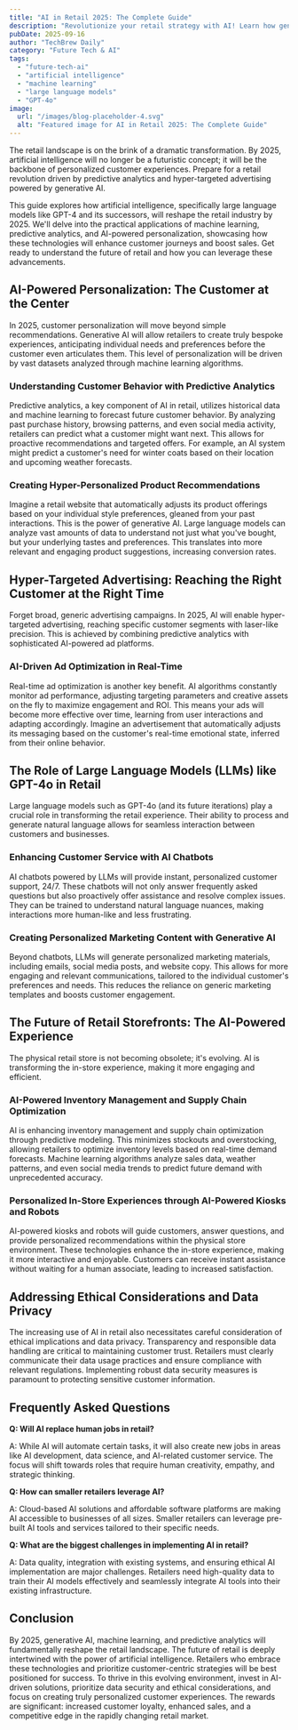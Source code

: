 ```yaml
---
title: "AI in Retail 2025: The Complete Guide"
description: "Revolutionize your retail strategy with AI! Learn how generative AI, machine learning, and predictive analytics create hyper-targeted ads & personalized customer experiences in 2025. Read now!"
pubDate: 2025-09-16
author: "TechBrew Daily"
category: "Future Tech & AI"
tags:
  - "future-tech-ai"
  - "artificial intelligence"
  - "machine learning"
  - "large language models"
  - "GPT-4o"
image:
  url: "/images/blog-placeholder-4.svg"
  alt: "Featured image for AI in Retail 2025: The Complete Guide"
---
```


The retail landscape is on the brink of a dramatic transformation. By 2025, artificial intelligence will no longer be a futuristic concept; it will be the backbone of personalized customer experiences.  Prepare for a retail revolution driven by predictive analytics and hyper-targeted advertising powered by generative AI.


This guide explores how artificial intelligence, specifically large language models like GPT-4 and its successors, will reshape the retail industry by 2025. We'll delve into the practical applications of machine learning, predictive analytics, and AI-powered personalization, showcasing how these technologies will enhance customer journeys and boost sales.  Get ready to understand the future of retail and how you can leverage these advancements.


## AI-Powered Personalization: The Customer at the Center

In 2025, customer personalization will move beyond simple recommendations.  Generative AI will allow retailers to create truly bespoke experiences, anticipating individual needs and preferences before the customer even articulates them. This level of personalization will be driven by vast datasets analyzed through machine learning algorithms.

### Understanding Customer Behavior with Predictive Analytics

Predictive analytics, a key component of AI in retail, utilizes historical data and machine learning to forecast future customer behavior.  By analyzing past purchase history, browsing patterns, and even social media activity, retailers can predict what a customer might want next. This allows for proactive recommendations and targeted offers. For example, an AI system might predict a customer's need for winter coats based on their location and upcoming weather forecasts.

### Creating Hyper-Personalized Product Recommendations

Imagine a retail website that automatically adjusts its product offerings based on your individual style preferences, gleaned from your past interactions.  This is the power of generative AI.  Large language models can analyze vast amounts of data to understand not just what you've bought, but your underlying tastes and preferences. This translates into more relevant and engaging product suggestions, increasing conversion rates.


## Hyper-Targeted Advertising: Reaching the Right Customer at the Right Time

Forget broad, generic advertising campaigns. In 2025, AI will enable hyper-targeted advertising, reaching specific customer segments with laser-like precision.  This is achieved by combining predictive analytics with sophisticated AI-powered ad platforms.

###  AI-Driven Ad Optimization in Real-Time

Real-time ad optimization is another key benefit.  AI algorithms constantly monitor ad performance, adjusting targeting parameters and creative assets on the fly to maximize engagement and ROI.  This means your ads will become more effective over time, learning from user interactions and adapting accordingly.  Imagine an advertisement that automatically adjusts its messaging based on the customer's real-time emotional state, inferred from their online behavior.


## The Role of Large Language Models (LLMs) like GPT-4o in Retail

Large language models such as GPT-4o (and its future iterations) play a crucial role in transforming the retail experience.  Their ability to process and generate natural language allows for seamless interaction between customers and businesses.

### Enhancing Customer Service with AI Chatbots

AI chatbots powered by LLMs will provide instant, personalized customer support, 24/7.  These chatbots will not only answer frequently asked questions but also proactively offer assistance and resolve complex issues.  They can be trained to understand natural language nuances, making interactions more human-like and less frustrating.

###  Creating Personalized Marketing Content with Generative AI

Beyond chatbots, LLMs will generate personalized marketing materials, including emails, social media posts, and website copy.  This allows for more engaging and relevant communications, tailored to the individual customer's preferences and needs. This reduces the reliance on generic marketing templates and boosts customer engagement.


## The Future of Retail Storefronts:  The AI-Powered Experience

The physical retail store is not becoming obsolete; it's evolving.  AI is transforming the in-store experience, making it more engaging and efficient.

### AI-Powered Inventory Management and Supply Chain Optimization

AI is enhancing inventory management and supply chain optimization through predictive modeling. This minimizes stockouts and overstocking, allowing retailers to optimize inventory levels based on real-time demand forecasts.  Machine learning algorithms analyze sales data, weather patterns, and even social media trends to predict future demand with unprecedented accuracy.

### Personalized In-Store Experiences through AI-Powered Kiosks and Robots

AI-powered kiosks and robots will guide customers, answer questions, and provide personalized recommendations within the physical store environment.  These technologies enhance the in-store experience, making it more interactive and enjoyable.  Customers can receive instant assistance without waiting for a human associate, leading to increased satisfaction.


##  Addressing Ethical Considerations and Data Privacy

The increasing use of AI in retail also necessitates careful consideration of ethical implications and data privacy.  Transparency and responsible data handling are critical to maintaining customer trust.  Retailers must clearly communicate their data usage practices and ensure compliance with relevant regulations.  Implementing robust data security measures is paramount to protecting sensitive customer information.


## Frequently Asked Questions

**Q: Will AI replace human jobs in retail?**

A: While AI will automate certain tasks, it will also create new jobs in areas like AI development, data science, and AI-related customer service.  The focus will shift towards roles that require human creativity, empathy, and strategic thinking.

**Q: How can smaller retailers leverage AI?**

A:  Cloud-based AI solutions and affordable software platforms are making AI accessible to businesses of all sizes.  Smaller retailers can leverage pre-built AI tools and services tailored to their specific needs.

**Q: What are the biggest challenges in implementing AI in retail?**

A:  Data quality, integration with existing systems, and ensuring ethical AI implementation are major challenges.  Retailers need high-quality data to train their AI models effectively and seamlessly integrate AI tools into their existing infrastructure.


## Conclusion

By 2025, generative AI, machine learning, and predictive analytics will fundamentally reshape the retail landscape.  The future of retail is deeply intertwined with the power of artificial intelligence.  Retailers who embrace these technologies and prioritize customer-centric strategies will be best positioned for success.  To thrive in this evolving environment, invest in AI-driven solutions, prioritize data security and ethical considerations, and focus on creating truly personalized customer experiences.  The rewards are significant: increased customer loyalty, enhanced sales, and a competitive edge in the rapidly changing retail market.